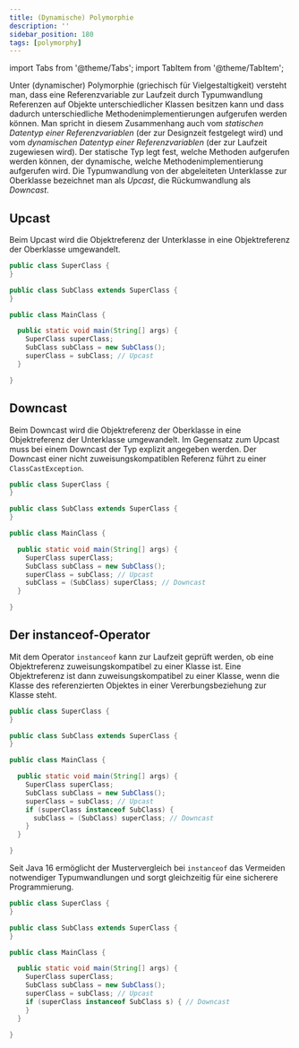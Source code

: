 ```yaml
---
title: (Dynamische) Polymorphie
description: ''
sidebar_position: 180
tags: [polymorphy]
---
```


import Tabs from '@theme/Tabs';
import TabItem from '@theme/TabItem';

Unter (dynamischer) Polymorphie (griechisch für Vielgestaltigkeit) versteht man, dass eine Referenzvariable zur Laufzeit durch Typumwandlung Referenzen auf Objekte unterschiedlicher Klassen besitzen kann und dass dadurch unterschiedliche Methodenimplementierungen aufgerufen 
werden können. Man spricht in diesem Zusammenhang auch vom _statischen Datentyp einer Referenzvariablen_ (der zur Designzeit festgelegt wird) und vom _dynamischen Datentyp einer Referenzvariablen_ (der zur Laufzeit zugewiesen wird). Der statische Typ legt 
fest, welche Methoden aufgerufen werden können, der dynamische, welche Methodenimplementierung aufgerufen wird. Die Typumwandlung von der abgeleiteten Unterklasse zur Oberklasse bezeichnet man als _Upcast_, die Rückumwandlung als _Downcast_.

## Upcast
Beim Upcast wird die Objektreferenz der Unterklasse in eine Objektreferenz der Oberklasse umgewandelt.

<Tabs>
  <TabItem value="superClass" label="Oberklasse" default>

  ```java title="SuperClass.java" showLineNumbers
  public class SuperClass {
  }
  ```

  </TabItem>
  <TabItem value="subClass" label="Unterklasse" default>

  ```java title="SubClass.java" showLineNumbers
  public class SubClass extends SuperClass {
  }
  ```

  </TabItem>
  <TabItem value="mainClass" label="Startklasse" default>

  ```java title="MainClass.java" showLineNumbers
  public class MainClass {
  
    public static void main(String[] args) {
      SuperClass superClass;
      SubClass subClass = new SubClass();
      superClass = subClass; // Upcast
    }
  
  }
  ```

  </TabItem>
</Tabs>

## Downcast
Beim Downcast wird die Objektreferenz der Oberklasse in eine Objektreferenz der Unterklasse umgewandelt. Im Gegensatz zum Upcast muss bei einem Downcast der Typ explizit angegeben werden. Der Downcast einer nicht zuweisungskompatiblen Referenz führt zu einer 
`ClassCastException`.

<Tabs>
  <TabItem value="superClass" label="Oberklasse" default>

  ```java title="SuperClass.java" showLineNumbers
  public class SuperClass {
  }
  ```

  </TabItem>
  <TabItem value="subClass" label="Unterklasse" default>

  ```java title="SubClass.java" showLineNumbers
  public class SubClass extends SuperClass {
  }
  ```

  </TabItem>
  <TabItem value="mainClass" label="Startklasse" default>

  ```java title="MainClass.java" showLineNumbers
  public class MainClass {
  
    public static void main(String[] args) {
      SuperClass superClass;
      SubClass subClass = new SubClass();
      superClass = subClass; // Upcast
      subClass = (SubClass) superClass; // Downcast
    }
  
  }
  ```

  </TabItem>
</Tabs>

## Der instanceof-Operator
Mit dem Operator `instanceof` kann zur Laufzeit geprüft werden, ob eine Objektreferenz zuweisungskompatibel zu einer Klasse ist. Eine Objektreferenz ist dann zuweisungskompatibel zu einer Klasse, wenn die Klasse des referenzierten Objektes in einer 
Vererbungsbeziehung zur Klasse steht.

<Tabs>
  <TabItem value="superClass" label="Oberklasse" default>

  ```java title="SuperClass.java" showLineNumbers
  public class SuperClass {
  }
  ```

  </TabItem>
  <TabItem value="subClass" label="Unterklasse" default>

  ```java title="SubClass.java" showLineNumbers
  public class SubClass extends SuperClass {
  }
  ```

  </TabItem>
  <TabItem value="mainClass" label="Startklasse" default>

  ```java title="MainClass.java" showLineNumbers
  public class MainClass {
  
    public static void main(String[] args) {
      SuperClass superClass;
      SubClass subClass = new SubClass();
      superClass = subClass; // Upcast
      if (superClass instanceof SubClass) {
        subClass = (SubClass) superClass; // Downcast
      }
    }
  
  }
  ```

  </TabItem>
</Tabs>

Seit Java 16 ermöglicht der Mustervergleich bei `instanceof` das Vermeiden notwendiger Typumwandlungen und sorgt gleichzeitig für eine sicherere Programmierung.

<Tabs>
  <TabItem value="superClass" label="Oberklasse" default>

  ```java title="SuperClass.java" showLineNumbers
  public class SuperClass {
  }
  ```

  </TabItem>
  <TabItem value="subClass" label="Unterklasse" default>

  ```java title="SubClass.java" showLineNumbers
  public class SubClass extends SuperClass {
  }
  ```

  </TabItem>
  <TabItem value="mainClass" label="Startklasse" default>

  ```java title="MainClass.java" showLineNumbers
  public class MainClass {
  
    public static void main(String[] args) {
      SuperClass superClass;
      SubClass subClass = new SubClass();
      superClass = subClass; // Upcast
      if (superClass instanceof SubClass s) { // Downcast
      }
    }
  
  }
  ```

  </TabItem>
</Tabs>
